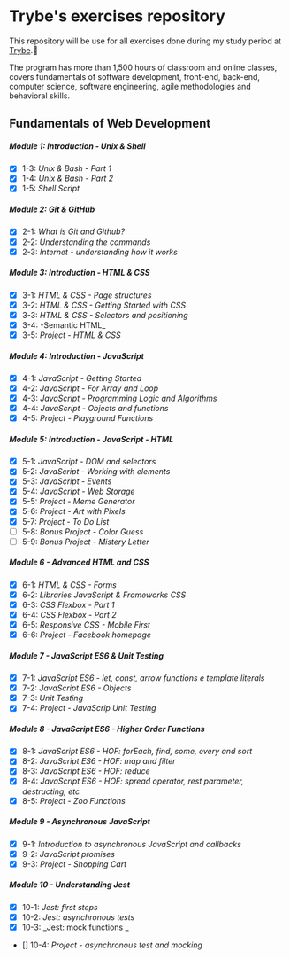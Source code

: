 # Trybe's exercises repository

This repository will be use for all exercises done during my study period at [Trybe](https://www.betrybe.com/).:rocket:

The program has more than 1,500 hours of classroom and online classes, covers fundamentals of software development, front-end, back-end, computer science, software engineering, agile methodologies and behavioral skills.

## Fundamentals of Web Development

##### Module 1: Introduction - Unix & Shell

- [x] 1-3: _Unix & Bash - Part 1_
- [x] 1-4: _Unix & Bash - Part 2_
- [x] 1-5: _Shell Script_

##### Module 2: Git & GitHub

- [x] 2-1: _What is Git and Github?_
- [x] 2-2: _Understanding the commands_
- [x] 2-3: _Internet - understanding how it works_

##### Module 3: Introduction - HTML & CSS

 - [x] 3-1: _HTML & CSS - Page structures_
 - [x] 3-2: _HTML & CSS - Getting Started with CSS_
 - [x] 3-3: _HTML & CSS - Selectors and positioning_
 - [x] 3-4: -Semantic HTML_
 - [x] 3-5: _Project - HTML & CSS_

##### Module 4: Introduction - JavaScript

 - [x] 4-1: _JavaScript - Getting Started_
 - [x] 4-2: _JavaScript - For Array and Loop_
 - [x] 4-3: _JavaScript - Programming Logic and Algorithms_
 - [x] 4-4: _JavaScript - Objects and functions_
 - [x] 4-5: _Project - Playground Functions_

##### Module 5: Introduction - JavaScript - HTML

- [x] 5-1: _JavaScript - DOM and selectors_
- [x] 5-2: _JavaScript - Working with elements_
- [x] 5-3: _JavaScript - Events_
- [x] 5-4: _JavaScript - Web Storage_
- [x] 5-5: _Project - Meme Generator_
- [x] 5-6: _Project - Art with Pixels_
- [x] 5-7: _Project - To Do List_
- [ ]  5-8: _Bonus Project - Color Guess_
- [ ] 5-9: _Bonus Project - Mistery Letter_

##### Module 6 - Advanced HTML and CSS

- [x] 6-1: _HTML & CSS - Forms_
- [x] 6-2: _Libraries JavaScript & Frameworks CSS_
- [x] 6-3: _CSS Flexbox - Part 1_
- [x] 6-4: _CSS Flexbox - Part 2_
- [x] 6-5: _Responsive CSS - Mobile First_
- [x] 6-6: _Project - Facebook homepage_

##### Module 7 - JavaScript ES6 & Unit Testing 

- [x] 7-1: _JavaScript ES6 - let, const, arrow functions e template literals_
- [x] 7-2: _JavaScript ES6 - Objects_
- [x] 7-3: _Unit Testing_
- [x] 7-4: _Project - JavaScrip Unit Testing_

##### Module 8 - JavaScript ES6 - Higher Order Functions

- [x] 8-1: _JavaScript ES6 - HOF: forEach, find, some, every and sort_
- [x] 8-2: _JavaScript ES6 - HOF: map and filter_
- [x] 8-3: _JavaScript ES6 - HOF: reduce_
- [x] 8-4: _JavaScript ES6 - HOF: spread operator, rest parameter, destructing, etc_
- [x] 8-5: _Project - Zoo Functions_

##### Module 9 - Asynchronous JavaScript

- [x] 9-1: _Introduction to asynchronous JavaScript and callbacks_
- [x] 9-2: _JavaScript promises_
- [x] 9-3: _Project - Shopping Cart_

##### Module 10 - Understanding Jest

- [x] 10-1: _Jest: first steps_
- [x] 10-2: _Jest: asynchronous tests_
- [x] 10-3: _Jest: mock functions _
- [] 10-4: _Project - asynchronous test and mocking_

